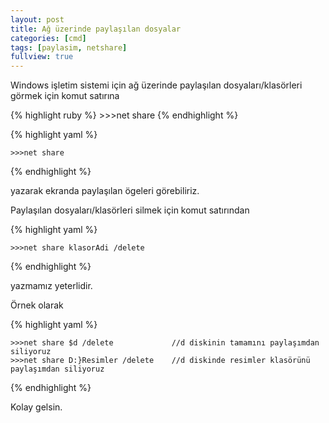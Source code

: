 ```yaml
---
layout: post
title: Ağ üzerinde paylaşılan dosyalar
categories: [cmd]
tags: [paylasim, netshare]
fullview: true
---
```


Windows işletim sistemi için ağ üzerinde paylaşılan dosyaları/klasörleri görmek için
komut satırına

{% highlight ruby %}
    >>>net share
{% endhighlight %}

{% highlight yaml %}

    >>>net share  

{% endhighlight %}


yazarak ekranda paylaşılan ögeleri görebiliriz.

Paylaşılan dosyaları/klasörleri silmek için komut satırından

{% highlight yaml %}

    >>>net share klasorAdi /delete

{% endhighlight %}

yazmamız yeterlidir.

Örnek olarak

{% highlight yaml %}

    >>>net share $d /delete             //d diskinin tamamını paylaşımdan siliyoruz
    >>>net share D:}Resimler /delete    //d diskinde resimler klasörünü paylaşımdan siliyoruz

{% endhighlight %}


Kolay gelsin.

